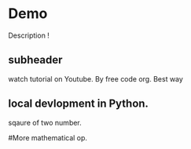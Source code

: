 # Demo 

Description !
 ## subheader

 watch tutorial on Youtube.
 By free code org.
 Best way

 ## local devlopment in Python.

 sqaure of two number.

 #More mathematical op.